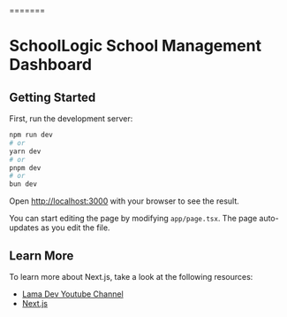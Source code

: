 
=======
# SchoolLogic School Management Dashboard

## Getting Started

First, run the development server:


```bash
npm run dev
# or
yarn dev
# or
pnpm dev
# or
bun dev
```

Open [http://localhost:3000](http://localhost:3000) with your browser to see the result.

You can start editing the page by modifying `app/page.tsx`. The page auto-updates as you edit the file.

## Learn More

To learn more about Next.js, take a look at the following resources:

- [Lama Dev Youtube Channel](https://youtube.com/lamadev) 
- [Next.js](https://nextjs.org/learn)
